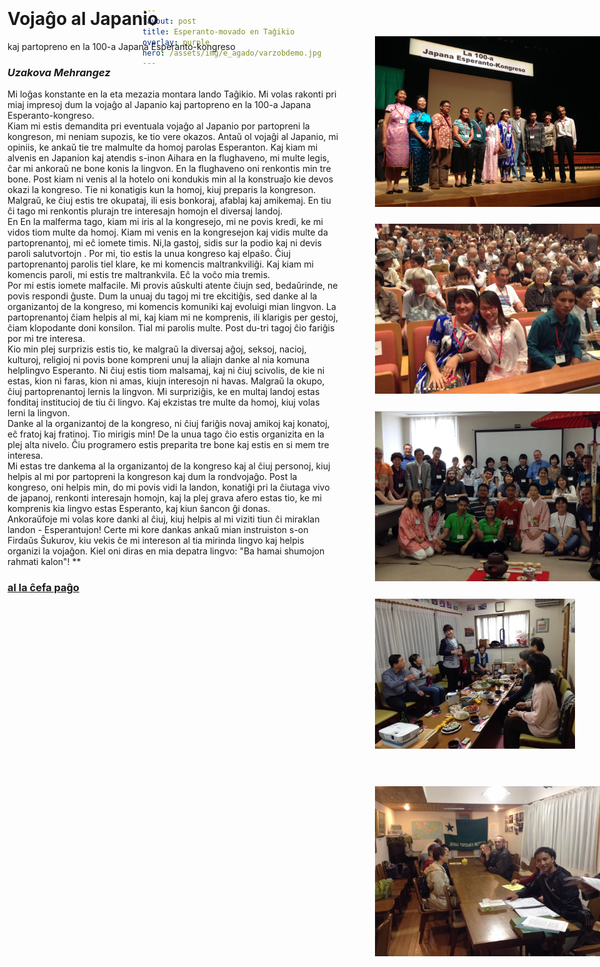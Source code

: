 ```yaml
---
layout: post
title: Esperanto-movado en Taĝikio
overlay: purple
hero: /assets/img/e_agado/varzobdemo.jpg
---
```


<div id="Layer3" style="position:absolute; 
left:600px; top:100px; width:364px; height:223px; z-index:3">

![2013](japanio/gastoj.jpg)

</div>

<div id="Layer3" style="position:absolute; 
left:600px; top:400px; width:364px; height:223px; z-index:3">

![2013](japanio/mehrangez_kaj_japanino.jpg)

</div>

<div id="Layer2" style="position:absolute; 
left:600px; top:700px; width:364px; height:254px; z-index:2">

![2013](japanio/grupo.jpg)

</div>

<div id="Layer3" style="position:absolute; 
left:600px; top:1000px; width:364px; height:223px; z-index:3">

![2013](japanio/Katmano.jpg)

</div>

<div id="Layer3" style="position:absolute; 
left:600px; top:1300px; width:364px; height:223px; z-index:3">

![2013](japanio/esperanto_instituto.jpg)

</div>

<div id="Layer4" style="position:absolute; left:12px; top:30px; width:530px; 
height:1409px; z-index:4">

# Vojaĝo al Japanio  
kaj partopreno en la 100-a Japana Esperanto-kongreso

### *Uzakova Mehrangez*

Mi loĝas konstante en la eta mezazia montara lando Taĝikio. Mi volas
rakonti pri miaj impresoj dum la vojaĝo al Japanio kaj partopreno en la
100-a Japana Esperanto-kongreso.  
Kiam mi estis demandita pri eventuala vojaĝo al Japanio por partopreni
la kongreson, mi neniam supozis, ke tio vere okazos. Antaŭ ol vojaĝi al
Japanio, mi opiniis, ke ankaŭ tie tre malmulte da homoj parolas
Esperanton. Kaj kiam mi alvenis en Japanion kaj atendis s-inon Aihara en
la flughaveno, mi multe legis, ĉar mi ankoraŭ ne bone konis la lingvon.
En la flughaveno oni renkontis min tre bone. Post kiam ni venis al la
hotelo oni kondukis min al la konstruaĵo kie devos okazi la kongreso.
Tie ni konatigis kun la homoj, kiuj preparis la kongreson. Malgraŭ, ke
ĉiuj estis tre okupataj, ili esis bonkoraj, afablaj kaj amikemaj. En
tiu ĉi tago mi renkontis plurajn tre interesajn homojn el diversaj
landoj.  
En En la malferma tago, kiam mi iris al la kongresejo, mi ne povis
kredi, ke mi vidos tiom multe da homoj. Kiam mi venis en la kongresejon
kaj vidis multe da partoprenantoj, mi eĉ iomete timis. Ni,la gastoj,
sidis sur la podio kaj ni devis paroli salutvortojn . Por mi, tio estis
la unua kongreso kaj elpaŝo. Ĉiuj partoprenantoj parolis tiel klare, ke
mi komencis maltrankviliĝi. Kaj kiam mi komencis paroli, mi estis tre
maltrankvila. Eĉ la voĉo mia tremis.  
Por mi estis iomete malfacile. Mi provis aŭskulti atente ĉiujn sed,
bedaŭrinde, ne povis respondi ĝuste. Dum la unuaj du tagoj mi tre
ekcitiĝis, sed danke al la organizantoj de la kongreso, mi komencis
komuniki kaj evoluigi mian lingvon. La partoprenantoj ĉiam helpis al mi,
kaj kiam mi ne komprenis, ili klarigis per gestoj, ĉiam klopodante doni
konsilon. Tial mi parolis multe. Post du-tri tagoj ĉio fariĝis por mi
tre interesa.  
Kio min plej surprizis estis tio, ke malgraŭ la diversaj aĝoj, seksoj,
nacioj, kulturoj, religioj ni povis bone kompreni unuj la aliajn danke
al nia komuna helplingvo Esperanto. Ni ĉiuj estis tiom malsamaj, kaj ni
ĉiuj scivolis, de kie ni estas, kion ni faras, kion ni amas, kiujn
interesojn ni havas. Malgraŭ la okupo, ĉiuj partoprenantoj lernis la
lingvon. Mi surpriziĝis, ke en multaj landoj estas fonditaj institucioj
de tiu ĉi lingvo. Kaj ekzistas tre multe da homoj, kiuj volas lerni la
lingvon.  
Danke al la organizantoj de la kongreso, ni ĉiuj fariĝis novaj amikoj
kaj konatoj, eĉ fratoj kaj fratinoj. Tio mirigis min\! De la unua tago
ĉio estis organizita en la plej alta nivelo. Ĉiu programero estis
preparita tre bone kaj estis en si mem tre interesa.  
Mi estas tre dankema al la organizantoj de la kongreso kaj al ĉiuj
personoj, kiuj helpis al mi por partopreni la kongreson kaj dum la
rondvojaĝo. Post la kongreso, oni helpis min, do mi povis vidi la
landon, konatiĝi pri la ĉiutaga vivo de japanoj, renkonti interesajn
homojn, kaj la plej grava afero estas tio, ke mi komprenis kia lingvo
estas Esperanto, kaj kiun ŝancon ĝi donas.  
Ankoraŭfoje mi volas kore danki al ĉiuj, kiuj helpis al mi viziti tiun
ĉi miraklan landon - Esperantujon\! Certe mi kore dankas ankaŭ mian
instruiston s-on Firdaŭs Ŝukurov, kiu vekis ĉe mi intereson al tia
mirinda lingvo kaj helpis organizi la vojaĝon. Kiel oni diras en mia
depatra lingvo: "Ba hamai shumojon rahmati kalon"\! **

### [al la ĉefa paĝo](../espermov.htm)

</div>
